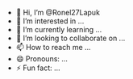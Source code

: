 - 👋 Hi, I’m @Ronel27Lapuk
- 👀 I’m interested in ...
- 🌱 I’m currently learning ...
- 💞️ I’m looking to collaborate on ...
- 📫 How to reach me ...
- 😄 Pronouns: ...
- ⚡ Fun fact: ...

<!---
Ronel27Lapuk/Ronel27Lapuk is a ✨ special ✨ repository because its `README.md` (this file) appears on your GitHub profile.
You can click the Preview link to take a look at your changes.
--->
